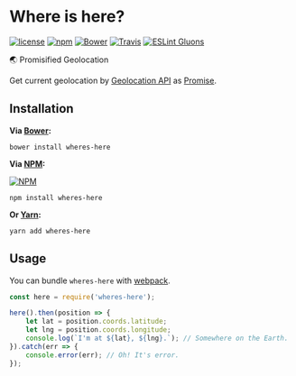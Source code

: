 # Where is here?
[![license](https://img.shields.io/github/license/gluons/wheres-here.svg?style=flat-square)](https://github.com/gluons/wheres-here/blob/master/LICENSE)
[![npm](https://img.shields.io/npm/v/wheres-here.svg?style=flat-square)](https://www.npmjs.com/package/wheres-here)
[![Bower](https://img.shields.io/bower/v/wheres-here.svg?style=flat-square)](https://github.com/gluons/wheres-here)
[![Travis](https://img.shields.io/travis/gluons/wheres-here.svg?style=flat-square)](https://travis-ci.org/gluons/wheres-here)
[![ESLint Gluons](https://img.shields.io/badge/code%20style-gluons-9C27B0.svg?style=flat-square)](https://github.com/gluons/eslint-config-gluons)

🌏 Promisified Geolocation

Get current geolocation by [Geolocation API](https://developer.mozilla.org/en-US/docs/Web/API/Geolocation) as [Promise](https://developer.mozilla.org/en-US/docs/Web/JavaScript/Reference/Global_Objects/Promise).

## Installation
**Via [Bower](https://bower.io/):**
```
bower install wheres-here
```

**Via [NPM](https://www.npmjs.com/):**

[![NPM](https://nodei.co/npm/wheres-here.png)](https://www.npmjs.com/package/wheres-here)
```
npm install wheres-here
```
**Or [Yarn](https://yarnpkg.com/):**
```
yarn add wheres-here
```

## Usage
You can bundle `wheres-here` with [webpack](https://github.com/webpack/webpack).

```javascript
const here = require('wheres-here');

here().then(position => {
	let lat = position.coords.latitude;
	let lng = position.coords.longitude;
	console.log(`I'm at ${lat}, ${lng}.`); // Somewhere on the Earth.
}).catch(err => {
	console.error(err); // Oh! It's error.
});
```

